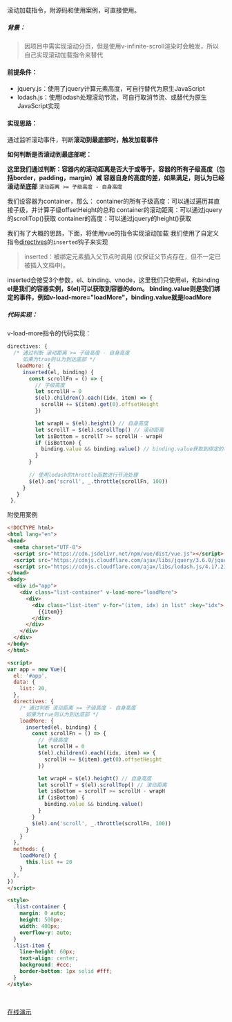 滚动加载指令，附源码和使用案例，可直接使用。

##### 背景：
>因项目中需实现滚动分页，但是使用v-infinite-scroll渲染时会触发，所以自己实现滚动加载指令来替代

#### 前提条件：

 - jquery.js：使用了jquery计算元素高度，可自行替代为原生JavaScript
 - lodash.js：使用lodash处理滚动节流，可自行取消节流、或替代为原生JavaScript实现
 
 #### 实现思路：
 
通过监听滚动事件，判断**滚动到最底部时，触发加载事件**


**如何判断是否滚动到最底部呢：**

**这里我们通过判断：容器内的滚动距离是否大于或等于，容器的所有子级高度（包括border，padding，margin）减 容器自身的高度的差，如果满足，则认为已经滚动至底部**
`滚动距离 >= 子级高度 - 自身高度`

我们设容器为container，那么：
container的所有子级高度：可以通过遍历其直接子级，并计算子级offsetHeight的总和
container的滚动距离：可以通过jquery的scrollTop()获取
container的高度：可以通过jquery的height()获取

我们有了大概的思路，下面，将使用vue的指令实现滚动加载
我们使用了自定义指令[directives](https://cn.vuejs.org/v2/guide/custom-directive.html)的`inserted`钩子来实现
>inserted：被绑定元素插入父节点时调用 (仅保证父节点存在，但不一定已被插入文档中)。

inserted会接受3个参数，el、binding、vnode，这里我们只使用el，和binding
**el是我们的容器实例，$(el)可以获取到容器的dom。
 binding.value则是我们绑定的事件，例如v-load-more="loadMore"，binding.value就是loadMore**


##### 代码实现：
v-load-more指令的代码实现：
```javascript
directives: {
  /* 通过判断 滚动距离 >= 子级高度 - 自身高度
     如果为true则认为到达底部 */ 
   loadMore: {
     inserted(el, binding) {
       const scrollFn = () => {
         // 子级高度
         let scrollH = 0
         $(el).children().each((idx, item) => {
           scrollH += $(item).get(0).offsetHeight
         })

         let wrapH = $(el).height() // 自身高度
         let scrollT = $(el).scrollTop() // 滚动距离
         let isBottom = scrollT >= scrollH - wrapH
         if (isBottom) {
           binding.value && binding.value() // binding.value获取到绑定的事件
         }
       }
       
       // 使用lodash的throttle函数进行节流处理
       $(el).on('scroll', _.throttle(scrollFn, 100))
     }
   }
 },
```

附使用案例
```html
<!DOCTYPE html>
<html lang="en">
<head>
  <meta charset="UTF-8">
  <script src="https://cdn.jsdelivr.net/npm/vue/dist/vue.js"></script>
  <script src="https://cdnjs.cloudflare.com/ajax/libs/jquery/3.6.0/jquery.min.js"></script>
  <script src="https://cdnjs.cloudflare.com/ajax/libs/lodash.js/4.17.21/lodash.min.js"></script>
</head>
<body>
  <div id="app">
    <div class="list-container" v-load-more="loadMore">
      <div>
        <div class="list-item" v-for="(item, idx) in list" :key="idx">
          {{item}}
        </div>
      </div>
    </div>
  </div>
</body>
</html>

<script>
var app = new Vue({
  el: '#app',
  data: {
    list: 20,
  },
  directives: {
    /* 通过判断 滚动距离 >= 子级高度 - 自身高度
      如果为true则认为到达底部 */ 
    loadMore: {
      inserted(el, binding) {
        const scrollFn = () => {
          // 子级高度
          let scrollH = 0
          $(el).children().each((idx, item) => {
            scrollH += $(item).get(0).offsetHeight
          })

          let wrapH = $(el).height() // 自身高度
          let scrollT = $(el).scrollTop() // 滚动距离
          let isBottom = scrollT >= scrollH - wrapH
          if (isBottom) {
            binding.value && binding.value()
          }
        }
        $(el).on('scroll', _.throttle(scrollFn, 100))
      }
    }
  },
  methods: {
    loadMore() {
      this.list += 20
    }
  },
})
</script>

<style>
  .list-container {
    margin: 0 auto;
    height: 500px;
    width: 400px;
    overflow-y: auto;
  }
  .list-item {
    line-height: 60px;
    text-align: center;
    background: #ccc;
    border-bottom: 1px solid #fff;
  }
</style>
```
<br>

[在线演示](https://josonho.github.io/load-more/)
